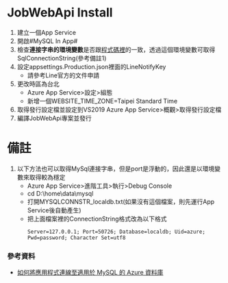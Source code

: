 # JobWebApi Install
1. 建立一個App Service
2. 開啟#MySQL In App#
3. 檢查**連接字串的環境變數**是否跟[程式碼裡](JobWebApi/Repository/JobContext.cs#L37)的一致，透過這個環境變數可取得SqlConnectionString(參考備註1)
4. 設定appsettings.Production.json裡面的LineNotifyKey
   * 請參考Line官方的文件申請
5. 更改時區為台北
   * Azure App Service>設定>組態
   * 新增一個WEBSITE_TIME_ZONE=Taipei Standard Time
6. 取得發行設定檔並設定到VS2019
   Azure App Service>概觀>取得發行設定檔
7. 編譯JobWebApi專案並發行

# 備註
1. 以下方法也可以取得MySql連接字串，但是port是浮動的，因此還是以環境變數來取得較為穩定
   * Azure App Service>進階工具>執行>Debug Console 
   * cd D:\home\data\mysql
   * 打開MYSQLCONNSTR_localdb.txt(如果沒有這個檔案，則先運行App Service後自動產生)
   * 把上面檔案裡的ConnectionString格式改為以下格式
     ```
     Server=127.0.0.1; Port=50726; Database=localdb; Uid=azure; Pwd=password; Character Set=utf8
     ```

### 參考資料
* [如何將應用程式連線至適用於 MySQL 的 Azure 資料庫](https://docs.microsoft.com/zh-tw/azure////mysql/howto-connection-string)
